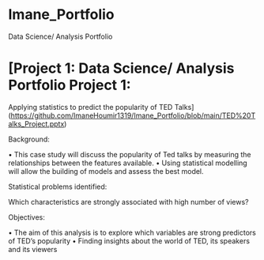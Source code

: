 # Imane_Portfolio
Data Science/ Analysis Portfolio

# [Project 1: Data Science/ Analysis Portfolio Project 1: 
Applying statistics to predict the popularity of TED Talks](https://github.com/ImaneHoumir1319/Imane_Portfolio/blob/main/TED%20Talks_Project.pptx)

Background:

•	This case study will discuss the popularity of Ted talks by measuring the relationships between the features available.
•	Using statistical modelling will allow the building of models and assess the best model.

Statistical problems identified:

Which characteristics are strongly associated with high number of views?

Objectives:

•	The aim of this analysis is to explore which variables are strong predictors of TED’s popularity
•	Finding insights about the world of TED, its speakers and its viewers



